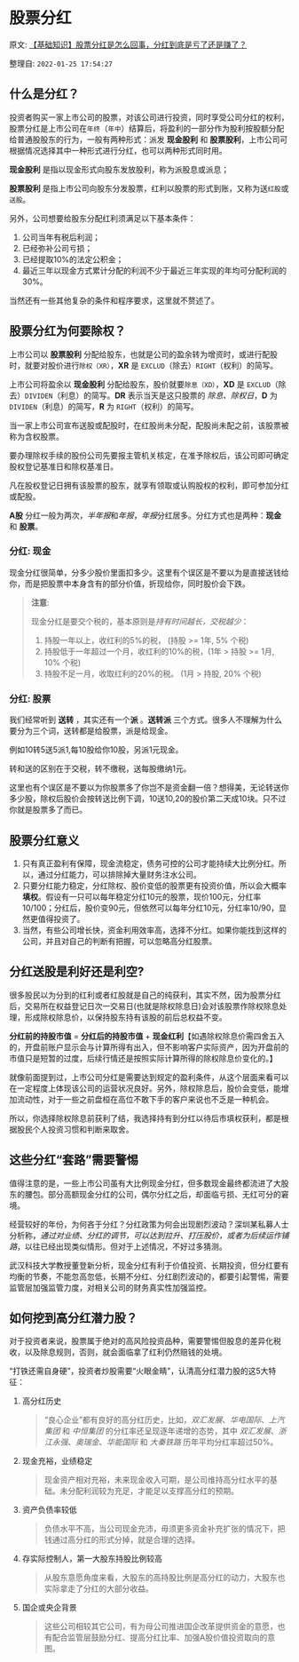 # 股票分红

原文: [【基础知识】股票分红是怎么回事，分红到底是亏了还是赚了？](https://t.10jqka.com.cn/pid_98667770.shtml)

整理自: `2022-01-25 17:54:27`

## 什么是分红？

投资者购买一家上市公司的股票，对该公司进行投资，同时享受公司分红的权利，股票分红是上市公司在`年终`（`年中`）结算后，将盈利的一部分作为股利按股额分配给普通股股东的行为，一般有两种形式：派发 **现金股利** 和 **股票股利**，上市公司可根据情况选择其中一种形式进行分红，也可以两种形式同时用。

**现金股利** 是指以现金形式向股东发放股利，称为派股息或派息；

**股票股利** 是指上市公司向股东分发股票，红利以股票的形式到账，又称为送`红股`或`送股`。

另外，公司想要给股东分配红利须满足以下基本条件：

1. 公司当年有税后利润；
2. 已经弥补公司亏损；
3. 已经提取10%的法定公积金；
4. 最近三年以现金方式累计分配的利润不少于最近三年实现的年均可分配利润的30%。

当然还有一些其他复杂的条件和程序要求，这里就不赘述了。

## 股票分红为何要除权？

上市公司以 **股票股利** 分配给股东，也就是公司的盈余转为增资时，或进行配股时，就要对股价进行`除权（XR）`，**XR** 是 `EXCLUD`（除去）`RIGHT`（权利）的简写。

上市公司将盈余以 **现金股利** 分配给股东，股价就要`除息（XD）`，**XD** 是 `EXCLUD`（除去）`DIVIDEN`（利息）的简写。**DR** 表示当天是这只股票的 *除息、除权日*，**D** 为 `DIVIDEN`（利息）的简写，**R** 为 `RIGHT`（权利）的简写。

当一家上市公司宣布送股或配股时，在红股尚未分配，配股尚未配之前，该股票被称为含权股票。

要办理除权手续的股份公司先要报主管机关核定，在准予除权后，该公司即可确定股权登记基准日和除权基准日。

凡在股权登记日拥有该股票的股东，就享有领取或认购股权的权利，即可参加分红或配股。

**A股** 分红一般为两次，*半年报*和*年报*，*年报*分红居多。分红方式也是两种：**现金** 和 **股票**。

### 分红: 现金

现金分红很简单，分多少股价里面扣多少。这里有个误区是不要以为是直接送钱给你，而是把股票中本身含有的部分价值，折现给你，同时股价会下跌。

>**注意**:
>
> 现金分红是要交个税的，基本原则是*持有时间越长，交税越少*：
>
> 1. 持股一年以上，收红利的5%的税， (持股 >= 1年, 5% 个税)
> 2. 持股低于一年超过一个月，收红利的10%的税，(1年 > 持股 >= 1月, 10% 个税)
> 3. 持股不足一月，收取红利的20%的税。 (1月 > 持股, 20% 个税)

### 分红: 股票

我们经常听到 **送转** ，其实还有一个**派** 。**送转派** 三个方式。很多人不理解为什么要分为三个词，送转都是给股票，派是给现金。

例如10转5送5派1,每10股给你10股，另派1元现金。

转和送的区别在于交税，转不缴税，送每股缴纳1元。

这里也有个误区是不要以为你股票多了你岂不是资金翻一倍？想得美，无论转送你多少股，除权后股价会按转送比例下调，10送10,20的股价第二天成10块。只不过你就是股票多了而已。

## 股票分红意义

1. 只有真正盈利有保障，现金流稳定，债务可控的公司才能持续大比例分红。所以，通过分红能力，可以排除掉大量财务注水公司。
2. 只要分红能力稳定，分红除权、股价变低的股票更有投资价值，所以会大概率**填权**。假设有一只可以每年稳定分红10元的股票，现价100元，分红率10/100；分红后，股价变90元，但依然可以每年分红10元，分红率10/90，显然更值得投资了。
3. 当然，有些公司增长快，资金利用效率高，选择不分红。如果你能找到这样的公司，并且对自己的判断有把握，可以忽略高分红股票。

## 分红送股是利好还是利空?

很多股民以为分到的红利或者红股就是自己的纯获利，其实不然，因为股票分红后，交易所在权益登记日次一交易日(也就是除权除息日)会对该股票作除权除息处理，形成除权除息价，以保持股东持有该股的前后总权益不变。

**分红前的持股市值** = **分红后的持股市值** + **现金红利**【如遇除权除息价需四舍五入的，开盘前账户显示会与计算所得有出入，但不影响客户实际资产，因为开盘前的市值只是短暂的过度，后续行情还是按照实际计算所得的除权除息价变化的。】

就像前面提到过，上市公司分红是需要达到规定的盈利条件，从这个层面来看可以在一定程度上体现该公司的运营状况良好。另外，除权除息后，股价会变低，能增加流动性，对于一些之前盘桓在高位不敢下手的客户来说也不乏是一种机会。

所以，你选择除权除息前获利了结，我选择持有到分红以待后市填权获利，都是根据股民个人投资习惯和判断来取舍。

## 这些分红“套路”需要警惕

值得注意的是，一些上市公司虽有大比例现金分红，但多数现金最终都流进了大股东的腰包。部分高额现金分红的公司，偶尔分红之后，却面临亏损、无红可分的窘境。

经营较好的年份，为何吝于分红？分红政策为何会出现剧烈波动？深圳某私募人士分析称，*通过对业绩、分红的调节，可以达到拉升、打压股价，或者为后续运作铺路*，以往已经出现类似情形。但对于上述情况，不好过多猜测。

武汉科技大学教授董登新分析，现金分红有利于价值投资、长期投资，但分红要有均衡的节奏，不能忽高忽低，长期不分红、分红剧烈波动的，都要引起警惕，需要监管层加强监管力度，对相关公司的财务真实性加强监控。

## 如何挖到高分红潜力股？

对于投资者来说，股票属于绝对的高风险投资品种，需要警惕但股息的差异化税收，以及除息规则，否则，就会面临拿了红利仍然赔钱的处境。

“打铁还需自身硬”，投资者炒股需要“火眼金睛”，认清高分红潜力股的这5大特征：

1. 高分红历史
    > “良心企业”都有良好的高分红历史，比如，*双汇发展*、*华电国际*、*上汽集团* 和 *中恒集团* 的分红率还呈现逐年递增的态势，其中 *双汇发展*、*浙江永强*、*奥瑞金*、*华能国际* 和 *大秦铁路* 历年平均分红率超过50%。
2. 现金充裕，业绩稳定
    > 现金资产相对充裕，未来现金收入可期，是公司维持高分红水平的基础。未分配利润较为充足，才能足以支撑高分红的预期。
3. 资产负债率较低
    > 负债水平不高，当公司现金充沛，毋须更多资金补充扩张的情况下，把钱通过高分红的形式分掉，就是合理的选择。
4. 存实际控制人，第一大股东持股比例较高
    > 从股东意愿角度来看，大股东的高持股比例是高分红的动力，大股东也实际拿走了分红的大部分收益。
5. 国企或央企背景
    > 这些公司相较其它公司，有为母公司推进国企改革提供资金的意愿，也有配合监管层鼓励分红、提高分红比率、加强A股价值投资取向的意图。
